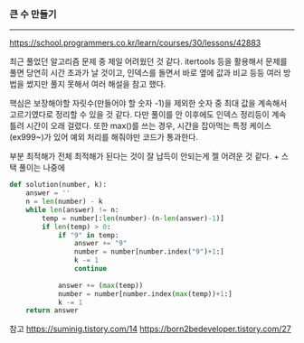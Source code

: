 ### 큰 수 만들기
---

https://school.programmers.co.kr/learn/courses/30/lessons/42883

최근 풀었던 알고리즘 문제 중 제일 어려웠던 것 같다.
itertools 등을 활용해서 문제를 풀면 당연히 시간 초과가 날 것이고, 인덱스를 돌면서 바로 옆에 값과 비교 등등 여러 방법을 썼지만 풀지 못해서 여러 해설을 참고 했다.

핵심은 보장해야할 자릿수(만들어야 할 숫자 -1)을 제외한 숫자 중 최대 값을 계속해서 고르기였다로 정리할 수 있을 것 같다.
다만 풀이를 안 이후에도 인덱스 정리등이 계속 틀려 시간이 오래 걸렸다.
또한 max()를 쓰는 경우, 시간을 잡아먹는 특정 케이스(ex999~)가 있어 예외 처리를 해줘야만 코드가 통과한다.

부분 최적해가 전체 최적해가 된다는 것이 잘 납득이 안되는게 젤 어려운 것 같다. + 스택 풀이는 나중에

```python
def solution(number, k):
    answer = ''
    n = len(number) - k
    while len(answer) != n:
        temp = number[:len(number)-(n-len(answer)-1)]
        if len(temp) > 0:
            if "9" in temp:
                answer += "9"
                number = number[number.index("9")+1:]
                k -= 1
                continue
            
            answer += (max(temp))
            number = number[number.index(max(temp))+1:]
            k -= 1
    return answer
```
참고
https://suminig.tistory.com/14
https://born2bedeveloper.tistory.com/27
